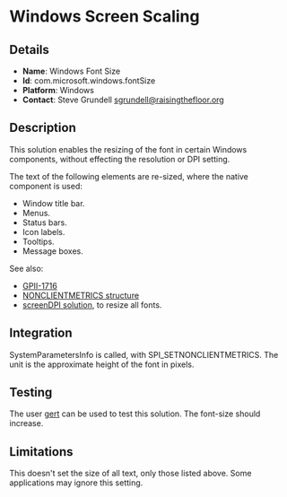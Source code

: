 # Windows Screen Scaling

## Details

* __Name__: Windows Font Size
* __Id__: com.microsoft.windows.fontSize
* __Platform__: Windows
* __Contact__: Steve Grundell <sgrundell@raisingthefloor.org>

## Description

This solution enables the resizing of the font in certain Windows components, without effecting the resolution or DPI setting.

The text of the following elements are re-sized, where the native component is used:
* Window title bar.
* Menus.
* Status bars.
* Icon labels.
* Tooltips.
* Message boxes.

See also:

* [GPII-1716](https://issues.gpii.net/browse/GPII-1716)
* [NONCLIENTMETRICS structure](https://msdn.microsoft.com/library/ff729175)
* [screenDPI solution](com_microsoft_windows_screenDPI.md), to resize all fonts.

## Integration

SystemParametersInfo is called, with SPI_SETNONCLIENTMETRICS. The unit is the approximate height of the font in pixels.

## Testing

The user [gert](../../preferences/gert.json) can be used to test this solution. The font-size should increase.

## Limitations

This doesn't set the size of all text, only those listed above. Some applications may ignore this setting.
